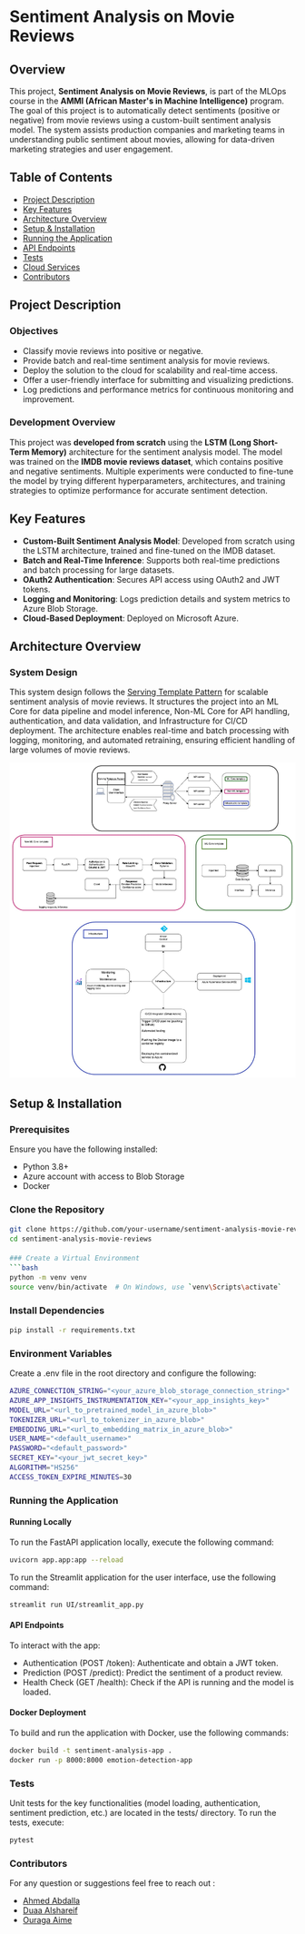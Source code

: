 # Sentiment Analysis on Movie Reviews

## Overview

This project, **Sentiment Analysis on Movie Reviews**, is part of the MLOps course in the **AMMI (African Master's in Machine Intelligence)** program. The goal of this project is to automatically detect sentiments (positive or negative) from movie reviews using a custom-built sentiment analysis model. The system assists production companies and marketing teams in understanding public sentiment about movies, allowing for data-driven marketing strategies and user engagement.

## Table of Contents

- [Project Description](#project-description)
- [Key Features](#key-features)
- [Architecture Overview](#architecture-overview)
- [Setup & Installation](#setup--installation)
- [Running the Application](#running-the-application)
- [API Endpoints](#api-endpoints)
- [Tests](#tests)
- [Cloud Services](#cloud-services)
- [Contributors](#contributors)

## Project Description


### Objectives

- Classify movie reviews into positive or negative.
- Provide batch and real-time sentiment analysis for movie reviews.
- Deploy the solution to the cloud for scalability and real-time access.
- Offer a user-friendly interface for submitting and visualizing predictions.
- Log predictions and performance metrics for continuous monitoring and improvement.

### Development Overview

This project was **developed from scratch** using the **LSTM (Long Short-Term Memory)** architecture for the sentiment analysis model. The model was trained on the **IMDB movie reviews dataset**, which contains positive and negative sentiments. Multiple experiments were conducted to fine-tune the model by trying different hyperparameters, architectures, and training strategies to optimize performance for accurate sentiment detection.

## Key Features

- **Custom-Built Sentiment Analysis Model**: Developed from scratch using the LSTM architecture, trained and fine-tuned on the IMDB dataset.
- **Batch and Real-Time Inference**: Supports both real-time predictions and batch processing for large datasets.
- **OAuth2 Authentication**: Secures API access using OAuth2 and JWT tokens.
- **Logging and Monitoring**: Logs prediction details and system metrics to Azure Blob Storage.
- **Cloud-Based Deployment**: Deployed on Microsoft Azure.

## Architecture Overview

### System Design
This system design follows the [Serving Template Pattern](https://github.com/mercari/ml-system-design-pattern/blob/master/Serving-patterns/Serving-template-pattern/design_en.md) for scalable sentiment analysis of movie reviews. It structures the project into an ML Core for data pipeline and model inference, Non-ML Core for API handling, authentication, and data validation, and Infrastructure for CI/CD deployment. The architecture enables real-time and batch processing with logging, monitoring, and automated retraining, ensuring efficient handling of large volumes of movie reviews.

![System Design](images/System_Design.jpg)

## Setup & Installation

### Prerequisites

Ensure you have the following installed:

- Python 3.8+
- Azure account with access to Blob Storage
- Docker 

### Clone the Repository

```bash
git clone https://github.com/your-username/sentiment-analysis-movie-reviews.git
cd sentiment-analysis-movie-reviews

### Create a Virtual Environment
```bash
python -m venv venv
source venv/bin/activate  # On Windows, use `venv\Scripts\activate`
```

### Install Dependencies

```bash
pip install -r requirements.txt
```

### Environment Variables

Create a .env file in the root directory and configure the following:
```bash
AZURE_CONNECTION_STRING="<your_azure_blob_storage_connection_string>"
AZURE_APP_INSIGHTS_INSTRUMENTATION_KEY="<your_app_insights_key>"
MODEL_URL="<url_to_pretrained_model_in_azure_blob>"
TOKENIZER_URL="<url_to_tokenizer_in_azure_blob>"
EMBEDDING_URL="<url_to_embedding_matrix_in_azure_blob>"
USER_NAME="<default_username>"
PASSWORD="<default_password>"
SECRET_KEY="<your_jwt_secret_key>"
ALGORITHM="HS256"
ACCESS_TOKEN_EXPIRE_MINUTES=30
``` 

### Running the Application

#### Running Locally

To run the FastAPI application locally, execute the following command:
```bash
uvicorn app.app:app --reload
``` 

To run the Streamlit application for the user interface, use the following command:
```bash
streamlit run UI/streamlit_app.py
``` 



#### API Endpoints
To interact with the app:
- Authentication (POST /token): Authenticate and obtain a JWT token.
- Prediction (POST /predict): Predict the sentiment of a product review.
- Health Check (GET /health): Check if the API is running and the model is loaded.


#### Docker Deployment

To build and run the application with Docker, use the following commands:
```bash
docker build -t sentiment-analysis-app .
docker run -p 8000:8000 emotion-detection-app
``` 

### Tests

Unit tests for the key functionalities (model loading, authentication, sentiment prediction, etc.) are located in the tests/ directory. To run the tests, execute:
```bash
pytest 
``` 


### Contributors
For any question or suggestions feel free to reach out :
- [Ahmed Abdalla](aabdalla@aimsammi.org)
- [Duaa Alshareif](dalshareif@aimsammi.org)
- [Ouraga Aime ](oballou@aimsammi.org)

